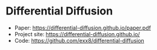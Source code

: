 # Differential Diffusion

- Paper: https://differential-diffusion.github.io/paper.pdf
- Project site: https://differential-diffusion.github.io/
- Code: https://github.com/exx8/differential-diffusion
